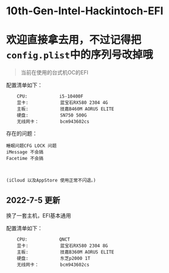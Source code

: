 # 10th-Gen-Intel-Hackintoch-EFI

# 欢迎直接拿去用，不过记得把`config.plist`中的序列号改掉哦

> 当前在使用的台式机OC的EFI


配置清单如下：
```
    CPU:            i5-10400F
    显卡:            蓝宝石RX580 2304 4G
    主板:            技嘉B460M AORUS ELITE
    硬盘:            SN750 500G
    无线网卡：        bcm943602cs
```

存在的问题：

```
睡眠问题CFG LOCK 问题
iMessage 不会搞
Facetime 不会搞



(iCloud 以及AppStore 使用正常不闪退。)
```

## 2022-7-5 更新

换了一套主机，EFI基本通用

配置清单如下：
```
    CPU:            QNCT
    显卡:            蓝宝石RX580 2304 8G
    主板:            技嘉B360M AORUS ELITE
    硬盘:            东芝p2000 1T
    无线网卡：        bcm943602cs
```

